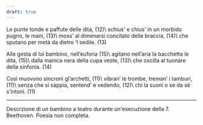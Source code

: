 ```yaml
---
draft: true
---
```


Le punte tonde e paffute delle dita, (12)\\
schius’ e chius’ in un morbido pugno, le mani, (13)\\
moss’ al dimenarsi concitato delle braccia, (14)\\
che sputano per metà da dietro ‘l sedile. (13) 

Alle gesta di lui bambino, nell’euforia (15)\\
agitano nell’aria la bacchetta le dita, (15)\\
dalla manica nera della cupa veste, (13)\\
che oscilla al tuonare della sinfonia. (14)

Così muovono sincroni gl’archetti, (11)\\
vibran’ le trombe, treman’ i tamburi, (11)\\
senza che si sappia, sentend’ e vedendo, (12)\\
chi la suoni o se da sé s’intoni. (11)

---
Descrzione di un bambino a teatro durante un'esecuzione della 7. Beethoven. Poesia non completa.